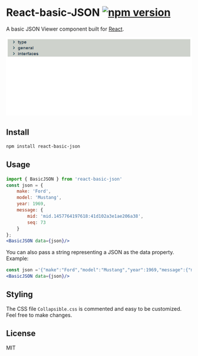 # React-basic-JSON [![npm version](https://badge.fury.io/js/react-basic-json.svg)](https://badge.fury.io/js/react-basic-json)
A basic JSON Viewer component built for [React](http://facebook.github.io/react/).

![basic-json-gif](https://raw.githubusercontent.com/carlosfrodrigues/react-basic-json/master/github/basic-json.gif)
## Install
```sh
npm install react-basic-json
```
## Usage
```jsx
import { BasicJSON } from 'react-basic-json'
const json = {
    make: 'Ford',
    model: 'Mustang',
    year: 1969,
    message: {
        mid: 'mid.1457764197618:41d102a3e1ae206a38',
        seq: 73
    }
};
<BasicJSON data={json}/>
```
You can also pass a string representing a JSON as the data property. Example:
```jsx
const json ='{"make":"Ford","model":"Mustang","year":1969,"message":{"mid":"mid.1457764197618:41d102a3e1ae206a38","seq":73}}'
<BasicJSON data={json}/>
```

## Styling
The CSS file `Collapsible.css` is commented and easy to be customized. Feel free to make changes.

## License
MIT
